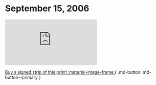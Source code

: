 # September 15, 2006

![](https://www.achewood.com/comic.php?date=09152006)

[Buy a signed strip of this print! :material-image-frame:](https://achewood-holiday-pop-up.myshopify.com/products/strip#09152006){ .md-button .md-button--primary }
